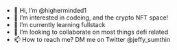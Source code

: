 - 👋 Hi, I’m @higherminded1
- 👀 I’m interested in codeing, and the crypto NFT space!
- 🌱 I’m currently learning fullstack
- 💞️ I’m looking to collaborate on most things defi related
- 📫 How to reach me? DM me on Twitter @jeffy_sumthin

<!---
higherminded1/higherminded1 is a ✨ special ✨ repository because its `README.md` (this file) appears on your GitHub profile.
You can click the Preview link to take a look at your changes.
--->
